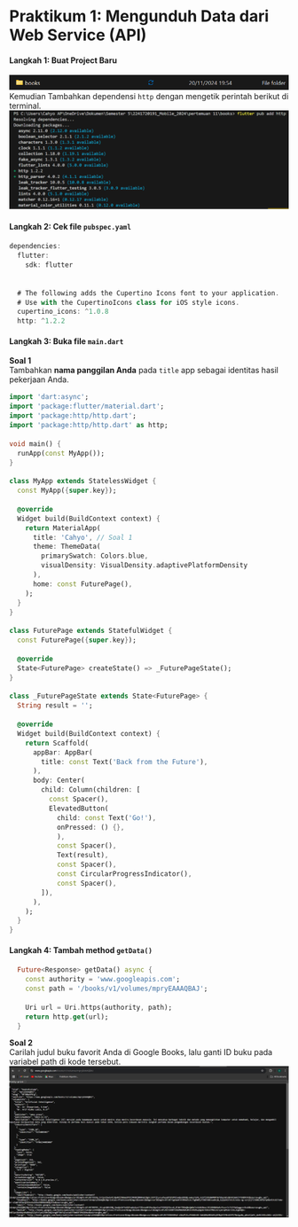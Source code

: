 # **Praktikum 1: Mengunduh Data dari Web Service (API)**

#### **Langkah 1: Buat Project Baru**
![alt text](image.png)
Kemudian Tambahkan dependensi ``http`` dengan mengetik perintah berikut di terminal.\
![alt text](image-1.png)

#### **Langkah 2: Cek file ``pubspec.yaml``**
```dart
dependencies:
  flutter:
    sdk: flutter


  # The following adds the Cupertino Icons font to your application.
  # Use with the CupertinoIcons class for iOS style icons.
  cupertino_icons: ^1.0.8
  http: ^1.2.2
```

#### **Langkah 3: Buka file ``main.dart``**
**Soal 1**\
Tambahkan **nama panggilan Anda** pada ``title`` app sebagai identitas hasil pekerjaan Anda.
```dart
import 'dart:async';
import 'package:flutter/material.dart';
import 'package:http/http.dart';
import 'package:http/http.dart' as http;

void main() {
  runApp(const MyApp());
}

class MyApp extends StatelessWidget {
  const MyApp({super.key});

  @override
  Widget build(BuildContext context) {
    return MaterialApp(
      title: 'Cahyo', // Soal 1
      theme: ThemeData(
        primarySwatch: Colors.blue,
        visualDensity: VisualDensity.adaptivePlatformDensity
      ),
      home: const FuturePage(),
    );
  }
}

class FuturePage extends StatefulWidget {
  const FuturePage({super.key});

  @override
  State<FuturePage> createState() => _FuturePageState();
}

class _FuturePageState extends State<FuturePage> {
  String result = '';
  
  @override
  Widget build(BuildContext context) {
    return Scaffold(
      appBar: AppBar(
        title: const Text('Back from the Future'),
      ),
      body: Center(
        child: Column(children: [
          const Spacer(),
          ElevatedButton(
            child: const Text('Go!'),
            onPressed: () {}, 
            ),
            const Spacer(),
            Text(result),
            const Spacer(),
            const CircularProgressIndicator(),
            const Spacer(),
        ]),
      ),
    );
  }
}
```

#### **Langkah 4: Tambah method ``getData()``**
```dart
  Future<Response> getData() async {
    const authority = 'www.googleapis.com';
    const path = '/books/v1/volumes/mpryEAAAQBAJ';

    Uri url = Uri.https(authority, path);
    return http.get(url);
  }
```
**Soal 2**\
Carilah judul buku favorit Anda di Google Books, lalu ganti ID buku pada variabel path di kode tersebut.
![alt text](image-2.png)